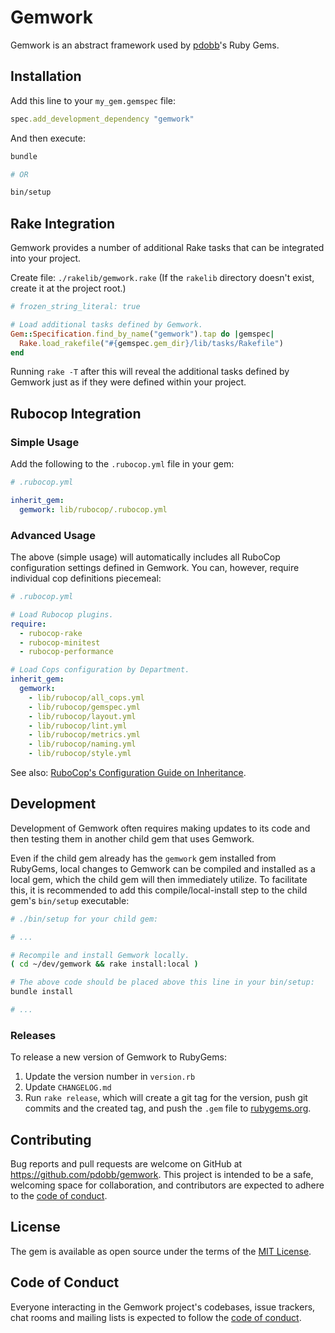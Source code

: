 # Gemwork

Gemwork is an abstract framework used by [pdobb](https://github.com/pdobb)'s Ruby Gems.

## Installation

Add this line to your `my_gem.gemspec` file:

```ruby
spec.add_development_dependency "gemwork"
```

And then execute:

```bash
bundle

# OR

bin/setup
```

## Rake Integration

Gemwork provides a number of additional Rake tasks that can be integrated into your project.

Create file: `./rakelib/gemwork.rake`
(If the `rakelib` directory doesn't exist, create it at the project root.)

```ruby
# frozen_string_literal: true

# Load additional tasks defined by Gemwork.
Gem::Specification.find_by_name("gemwork").tap do |gemspec|
  Rake.load_rakefile("#{gemspec.gem_dir}/lib/tasks/Rakefile")
end
```

Running `rake -T` after this will reveal the additional tasks defined by Gemwork just as if they were defined within your project.

## Rubocop Integration
### Simple Usage

Add the following to the `.rubocop.yml` file in your gem:

```yaml
# .rubocop.yml

inherit_gem:
  gemwork: lib/rubocop/.rubocop.yml
```

### Advanced Usage

The above (simple usage) will automatically includes all RuboCop configuration settings defined in Gemwork. You can, however, require individual cop definitions piecemeal:

```yaml
# .rubocop.yml

# Load Rubocop plugins.
require:
  - rubocop-rake
  - rubocop-minitest
  - rubocop-performance

# Load Cops configuration by Department.
inherit_gem:
  gemwork:
    - lib/rubocop/all_cops.yml
    - lib/rubocop/gemspec.yml
    - lib/rubocop/layout.yml
    - lib/rubocop/lint.yml
    - lib/rubocop/metrics.yml
    - lib/rubocop/naming.yml
    - lib/rubocop/style.yml
```

See also: [RuboCop's Configuration Guide on Inheritance](https://github.com/rubocop/rubocop/blob/master/docs/modules/ROOT/pages/configuration.adoc#inheriting-configuration-from-a-dependency-gem).

## Development

Development of Gemwork often requires making updates to its code and then testing them in another child gem that uses Gemwork.

Even if the child gem already has the `gemwork` gem installed from RubyGems, local changes to Gemwork can be compiled and installed as a local gem, which the child gem will then immediately utilize. To facilitate this, it is recommended to add this compile/local-install step to the child gem's `bin/setup` executable:

```bash
# ./bin/setup for your child gem:

# ...

# Recompile and install Gemwork locally.
( cd ~/dev/gemwork && rake install:local )

# The above code should be placed above this line in your bin/setup:
bundle install

# ...
```

### Releases

To release a new version of Gemwork to RubyGems:

1. Update the version number in `version.rb`
2. Update `CHANGELOG.md`
3. Run `rake release`, which will create a git tag for the version, push git commits and the created tag, and push the `.gem` file to [rubygems.org](https://rubygems.org).

## Contributing

Bug reports and pull requests are welcome on GitHub at https://github.com/pdobb/gemwork. This project is intended to be a safe, welcoming space for collaboration, and contributors are expected to adhere to the [code of conduct](https://github.com/pdobb/gemwork/blob/master/CODE_OF_CONDUCT.md).

## License

The gem is available as open source under the terms of the [MIT License](https://opensource.org/licenses/MIT).

## Code of Conduct

Everyone interacting in the Gemwork project's codebases, issue trackers, chat rooms and mailing lists is expected to follow the [code of conduct](https://github.com/pdobb/gemwork/blob/master/CODE_OF_CONDUCT.md).
